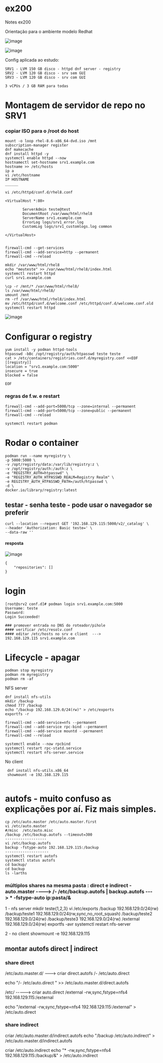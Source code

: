 # ex200
Notes ex200

Orientação para o ambiente modelo Redhat

![image](https://user-images.githubusercontent.com/20565821/215319790-3da1b4fa-6919-47f3-be5d-fa7cf3b2fc5b.png)


![image](https://user-images.githubusercontent.com/20565821/215319815-6378bcd6-abbe-433f-9405-d66765f01028.png)

Config aplicada ao estudo: 
```
SRV1 - LVM 150 GB disco - httpd dnf server - registry
SRV2 - LVM 120 GB disco - srv sem GUI
SRV3 - LVM 120 GB disco - srv com GUI

3 vCPUs / 3 GB RAM para todas
```
# Montagem de servidor de repo no SRV1
### copiar ISO para o /root do host
```
mount -o loop rhel-8.6-x86_64-dvd.iso /mnt
subscription-manager register
dnf makecache
dnf install httpd -y
systemctl enable httpd --now
hostnamectl set-hostname srv1.example.com
hostname >> /etc/hosts
ip a
vi /etc/hostname
IP HOSTNAME
______

vi /etc/httpd/conf.d/rhel8.conf

<VirtualHost *:80>

        ServerAdmin teste@test
        DocumentRoot /var/www/html/rhel8
        ServerName srv1.example.com
        ErrorLog logs/srv1_error.log
        CustomLog logs/srv1_customlogs.log common

</VirtualHost>


firewall-cmd --get-services
firewall-cmd --add-service=http --permanent
firewall-cmd --reload

mkdir /var/www/html/rhel8
echo "meuteste" >> /var/www/html/rhel8/index.html
systemctl restart httpd
curl srv1.example.com

\cp -r /mnt/* /var/www/html/rhel8/
ls /var/www/html/rhel8/
umount /mnt
rm -rf /var/www/html/rhel8/index.html
mv /etc/httpd/conf.d/welcome.conf /etc/httpd/conf.d/welcome.conf.old
systemctl restart httpd
```
![image](https://user-images.githubusercontent.com/20565821/215324088-42f7e16b-fab4-4dff-9ed2-45708353483e.png)

# Configurar o registry

```
yum install -y podman httpd-tools
htpasswd -bBc /opt/registry/auth/htpasswd teste teste
cat > /etc/containers/registries.conf.d/myregistry.conf <<EOF
[[registry]] 
location = "srv1.example.com:5000"
insecure = true
blocked = false

EOF
```
### regras de f.w. e restart
```
firewall-cmd --add-port=5000/tcp --zone=internal --permanent
firewall-cmd --add-port=5000/tcp --zone=public --permanent
firewall-cmd --reload

systemctl restart podman
```

# Rodar o container
```
podman run --name myregistry \
-p 5000:5000 \
-v /opt/registry/data:/var/lib/registry:z \
-v /opt/registry/auth:/auth:z \
-e "REGISTRY_AUTH=htpasswd" \
-e "REGISTRY_AUTH_HTPASSWD_REALM=Registry Realm" \
-e REGISTRY_AUTH_HTPASSWD_PATH=/auth/htpasswd \
-d \
docker.io/library/registry:latest
```
## testar - senha teste - pode usar o navegador se preferir
```
curl --location --request GET '192.168.129.115:5000/v2/_catalog' \
--header 'Authorization: Basic teste=' \
--data-raw ''
```

#### resposta
![image](https://user-images.githubusercontent.com/20565821/215327397-29c77220-7afe-4583-8182-3d7659923ba2.png)

```
{
    "repositories": []
}
```
# login
```
[root@srv2 conf.d]# podman login srv1.example.com:5000
Username: teste
Password: 
Login Succeeded!

### promover entrada no DNS do roteador/pihole
#### verificar /etc/resolv.conf 
#### editar /etc/hosts no srv e client  --->
192.168.129.115 srv1.example.com

```
# Lifecycle - apagar
```        
podman stop myregistry
podman rm myregistry
podman rm -af

```
NFS server

```
dnf install nfs-utils
mkdir /backup
chmod 777 /backup
echo "/backup 192.168.129.0/24(rw)" > /etc/exports
exportfs -r

firewall-cmd --add-service=nfs --permanent
firewall-cmd --add-service rpc-bind --permanent
firewall-cmd --add-service mountd --permanent
firewall-cmd --reload

systemctl enable --now rpcbind
systemctl restart rpc-statd.service
systemctl restart nfs-server.service

```

No client
```
 dnf install nfs-utils.x86_64
 showmount -e 192.168.129.115
  
 ```
# autofs - muito confuso as explicações por aí. Fiz mais simples.
```
cp /etc/auto.master /etc/auto.master.first
vi /etc/auto.master
#/misc  /etc/auto.misc
/backup /etc/backup.autofs --timeout=300
-------------------
vi /etc/backup.autofs
backup -fstype-auto 192.168.129.115:/backup
--------------------
systemctl restart autofs
systemctl status autofs
cd backup/
cd backup
ls -larths

```
### múltiplos shares na mesma pasta : direct e indirect -    auto.master ----> /-  /etc/backup.autofs  |    backup.autofs  --->  * -fstype-auto ip:pasta/&

1 - nfs server
mkdir teste{1,2,3}
vi /etc/exports
/backup 192.168.129.0/24(rw)
/backup/teste1 192.168.129.0/24(rw,sync,no_root_squash)
/backup/teste2 192.168.129.0/24(rw)
/backup/teste3 192.168.129.0/24(rw)
/external 192.168.129.0/24(rw)
exportfs -avr
systemctl restart nfs-server

2 - no client
showmount -e 192.168.129.115

## montar autofs direct | indirect

### share direct

/etc/auto.master.d/ ---> criar direct.autofs
/-	/etc/auto.direct

echo "/-    /etc/auto.direct " >> /etc/auto.master.d/direct.autofs

/etc/ -----> criar auto.direct
/external	-rw,sync,fstype=nfs4 192.168.129.115:/external

echo "/external	   -rw,sync,fstype=nfs4 192.168.129.115:/external" > /etc/auto.direct

### share indirect

criar /etc/auto.master.d/indirect.autofs
echo "/backup  /etc/auto.indirect" > /etc/auto.master.d/indirect.autofs

criar  /etc/auto.indirect
echo "*  	-rw,sync,fstype=nfs4	192.168.129.115:/backup/&" > /etc/auto.indirect


